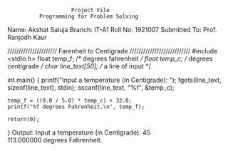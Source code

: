                         Project File
              Programming for Problem Solving

Name: Akshat Saluja
Branch: IT-A1
Roll No: 1921007
Submitted To: Prof. Ranjodh Kaur



////////////////////// Farenheit to Centigrade ///////////////////////////
#include <stdio.h>
float temp_f;     /* degrees fahrenheit */
float temp_c;     /* degrees centigrade */
char line_text[50];        /* a line of input */

int main() {
	printf("Input a temperature (in Centigrade): ");
	fgets(line_text, sizeof(line_text), stdin);
	sscanf(line_text, "%f", &temp_c);

	temp_f = ((9.0 / 5.0) * temp_c) + 32.0;
	printf("%f degrees Fahrenheit.\n", temp_f);

	return(0);
}
Output:
Input a temperature (in Centigrade): 45                                                                       
113.000000 degrees Fahrenheit.


